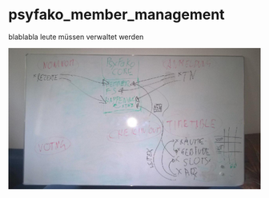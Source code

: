 # psyfako_member_management
blablabla leute müssen verwaltet werden


![erstes konzept](./stuff/whiteboard_2016-08-08.jpg)
